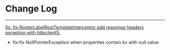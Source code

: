 # Change Log
---

[fix: fix RouterLabelRestTemplateInterceptor add response headers exception with httpclient5.](https://github.com/Tencent/spring-cloud-tencent/pull/1239)
- fix:fix NullPointerException when properties contain kv with null value.
